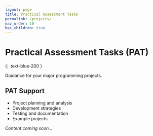 ```yaml
---
layout: page
title: Practical Assessment Tasks
permalink: /projects/
nav_order: 10
has_children: true
---
```


# Practical Assessment Tasks (PAT)
{: .text-blue-200 }

Guidance for your major programming projects.

## PAT Support
- Project planning and analysis
- Development strategies
- Testing and documentation
- Example projects

*Content coming soon...*
